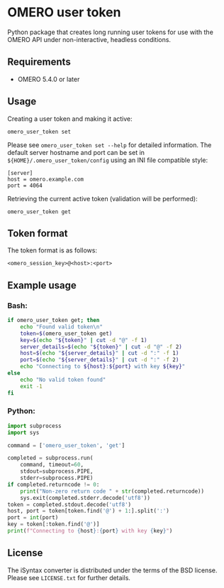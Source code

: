 # OMERO user token

Python package that creates long running user tokens for use with the OMERO
API under non-interactive, headless conditions.

## Requirements

* OMERO 5.4.0 or later


## Usage

Creating a user token and making it active:

    omero_user_token set

Please see `omero_user_token set --help` for detailed information.  The
default server hostname and port can be set in
`${HOME}/.omero_user_token/config` using an INI file compatible style:

    [server]
    host = omero.example.com
    port = 4064

Retrieving the current active token (validation will be performed):

    omero_user_token get

## Token format

The token format is as follows:

    <omero_session_key>@<host>:<port>

## Example usage

### Bash:
```bash
if omero_user_token get; then
    echo "Found valid token\n"
    token=$(omero_user_token get)
    key=$(echo "${token}" | cut -d "@" -f 1)
    server_details=$(echo "${token}" | cut -d "@" -f 2)
    host=$(echo "${server_details}" | cut -d ":" -f 1)
    port=$(echo "${server_details}" | cut -d ":" -f 2)
    echo "Connecting to ${host}:${port} with key ${key}"
else
    echo "No valid token found"
    exit -1
fi
```

### Python:
```python
import subprocess
import sys

command = ['omero_user_token', 'get']

completed = subprocess.run(
    command, timeout=60,
    stdout=subprocess.PIPE,
    stderr=subprocess.PIPE)
if completed.returncode != 0:
    print("Non-zero return code " + str(completed.returncode))
    sys.exit(completed.stderr.decode('utf8'))
token = completed.stdout.decode('utf8')
host, port = token[token.find('@') + 1:].split(':')
port = int(port)
key = token[:token.find('@')]
print(f"Connecting to {host}:{port} with key {key}")
```

## License

The iSyntax converter is distributed under the terms of the BSD license.
Please see `LICENSE.txt` for further details.

